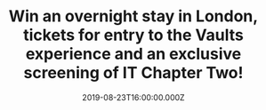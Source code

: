 ---
campaign-uuid: "c-2f2fd425-1642-4dd3-a291-be7f4d4602f5"
type: "Preview"
category: "Tickets"
date: "2019-08-23T16:00:00.000Z"
end-date: "2019-08-26T23:59:00.000Z"
disable-form: false
is_promoted: true
has_entry_page: true
title: "Win an overnight stay in London, tickets for entry to the Vaults experience\
  \ and an exclusive screening of IT Chapter Two!"
competition-description: "<p>Win an overnight stay in London with AAA tickets for\
  \ entry to the Vaults experience, followed by an exclusive screening of IT Chapter\
  \ Two!</p>\n<p>To celebrate the global release of 2017’s smash hit horror IT, NME\
  \ has teamed up with the creators of 2019’s must see sequel, IT Chapter Two, to\
  \ offer two pairs of you AAA entry to the Vaults experience in Waterloo, London.\n\
  Here you will travel through the sewers, to the creepy funhouse, winding up in the\
  \ decaying ruins of the Neibolt House itself. Then you’ll get to see IT Chapter\
  \ Two before almost anyone. And you might even get to meet some of the film’s cast\
  \ too.</p>\n<p>Enter below for a chance to win.</p>\n"
hero-header: "Win an overnight stay in London, tickets for entry to the Vaults experience\
  \ and an exclusive screening of IT Chapter Two!"
terms-confirmation: "IT-2-terms-and-conditions.pdf"
banner-img: "https://assets.expresslyapp.com/asset-3c858774-5b7e-443a-a640-e8a718087da2.jpg"
logo-left-href: "aaa.nme.com"
logo-left-image: "https://assets.expresslyapp.com/asset-b4a6a69e-9999-4c3a-b8cd-71d7a1985784.jpg"
logo-left-title: "NME AAA"
bg-image-hero: "https://assets.expresslyapp.com/asset-04aad79c-011f-4f6c-91c5-12aaa7d37653.jpg"
bg-image-first: "https://assets.expresslyapp.com/asset-1dcce1be-3fef-4fb0-a52d-4a5cbdedb8e1.jpg"
bg-image-second: "https://assets.expresslyapp.com/asset-22ffd7e1-186e-4ce5-9c0b-77b2bf525447.jpg"
section1-content: "<p>To celebrate the global release of 2017’s smash hit horror IT,\
  \ NME has teamed up with the creators of 2019’s must see sequel, IT Chapter Two,\
  \ to offer two pairs of you AAA entry to the Vaults experience in Waterloo, London.\
  \ Here you will travel through the sewers, to the creepy funhouse, winding up in\
  \ the decaying ruins of the Neibolt House itself. Then you’ll get to see IT Chapter\
  \ Two before almost anyone. And you might even get to meet some of the film’s cast\
  \ too.</p>\n"
section2-content: "<p>We’ll offer you a night in a London hotel, transfers from the\
  \ airport or railway station and we’ll even throw in breakfast too.</p>\n<p>The\
  \ experience takes place on Sunday, September 1st. Enter the draw below to win tickets\
  \ to the Vault experience and overnight stay in London by entering below before\
  \ 23:59 on 26th August 2019.</p>\n"
entry-title: "Win an overnight stay in London, tickets for entry to the Vaults experience\
  \ and an exclusive screening of IT Chapter Two!"
entry-content: "<p>Enter the draw below to win tickets to the Vault experience and\
  \ overnight stay in London by entering below before 23:59 on 26th August 2019.</p>\n"
has-winner: false
prize-description: "An overnight stay in London, tickets for entry to the Vaults experience\
  \ and an exclusive screening of IT Chapter Two!"
country-restrictions:
- "GB"
---